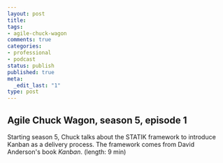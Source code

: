 ```yaml
---
layout: post
title: 
tags:
- agile-chuck-wagon
comments: true
categories:
- professional
- podcast
status: publish
published: true
meta:
  _edit_last: "1"
type: post
---
```


## Agile Chuck Wagon, season 5, episode 1

Starting season 5, Chuck talks about the STATIK framework to introduce Kanban as a delivery process. The framework comes from David Anderson's book _Kanban_. (length: 9 min)
